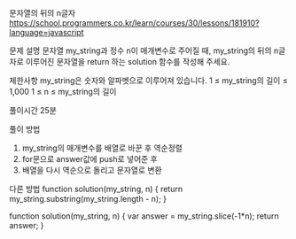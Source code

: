 문자열의 뒤의 n글자
https://school.programmers.co.kr/learn/courses/30/lessons/181910?language=javascript

문제 설명
문자열 my_string과 정수 n이 매개변수로 주어질 때, my_string의 뒤의 n글자로 이루어진 문자열을 return 하는 solution 함수를 작성해 주세요.

제한사항
my_string은 숫자와 알파벳으로 이루어져 있습니다.
1 ≤ my_string의 길이 ≤ 1,000
1 ≤ n ≤ my_string의 길이

풀이시간
25분

풀이 방법

1. my_string의 매개변수를 배열로 바꾼 후 역순정렬
2. for문으로 answer값에 push로 넣어준 후
3. 배열을 다시 역순으로 돌리고 문자열로 변환

다른 방법
function solution(my_string, n) {
return my_string.substring(my_string.length - n);
}

function solution(my_string, n) {
var answer = my_string.slice(-1\*n);
return answer;
}
